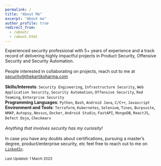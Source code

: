 ```yaml
---
permalink: /
title: "About Me"
excerpt: "About me"
author_profile: true
redirect_from: 
  - /about/
  - /about.html
---
```

Experienced security professional with 5+ years of experience and a track record of delivering highly impactful projects in Product Security, Offensive Security and Security Automation.
\
\
People interested in collaborating on projects, reach out to me at security@thekartiksharma.com
\
\
**Skills/Interests**: `Security Engineering`, `Infrastructure Security`, `Web Application Security`, `Security Automation`, `Offensive Security`, `Red Teaming`, `Enterprise Security`
\
**Programming Languages**: `Python`, `Bash`, `Android Java`, `C/C++`, `Javascript`
\
**Environment and Tools**: `Terraform`, `Kubernetes`, `Selenium`, `Tines`, `Burpsuite`, `NMAP`, `Autopsy`, `Nessus`, `Docker`, `Android Studio`, `FastAPI`, `MongoDB`, `ReactJS`, `Defect Dojo`, `Checkmarx`
\
\
*Anything that involves security has my curiosity!*
\
\
In case you have any doubts about certifications, pursuing a master’s degree, product/enterprise security, etc feel free to reach out to me on [`LinkedIn`](https://www.linkedin.com/in/kartik-sharma-19081998/).
\
\
<sub>Last Updated: 1 March 2023</sub>
